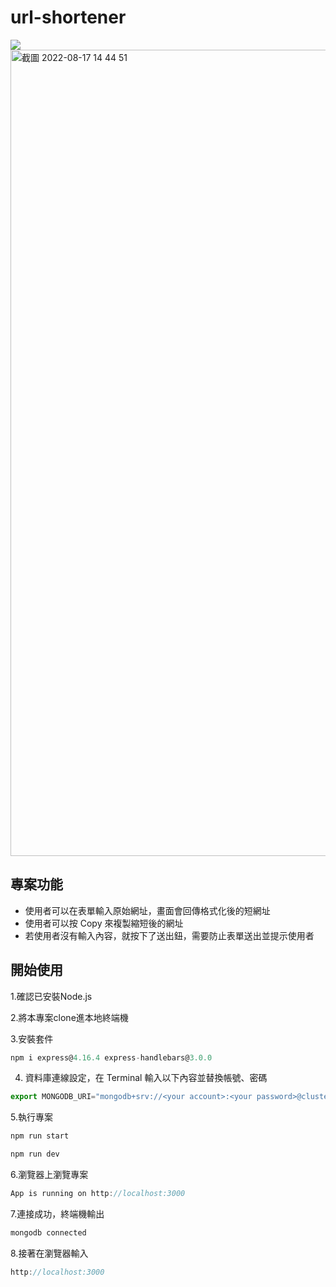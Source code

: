 # url-shortener

<img src="https://miro.medium.com/max/1132/1*j3xVt5zsYuAB19-QATkk_w.png">
<img width="1290" alt="截圖 2022-08-17 14 44 51" src="https://user-images.githubusercontent.com/109747216/185140827-ca1bef4e-2c25-4ee8-a6cc-f4f44bb8530e.png">

## 專案功能
* 使用者可以在表單輸入原始網址，畫面會回傳格式化後的短網址
* 使用者可以按 Copy 來複製縮短後的網址
* 若使用者沒有輸入內容，就按下了送出鈕，需要防止表單送出並提示使用者

## 開始使用
1.確認已安裝Node.js  

2.將本專案clone進本地終端機

3.安裝套件
```js
npm i express@4.16.4 express-handlebars@3.0.0 
```

4. 資料庫連線設定，在 Terminal 輸入以下內容並替換帳號、密碼
```js
export MONGODB_URI="mongodb+srv://<your account>:<your password>@cluster0.mwwuoe5.mongodb.net/shorten-url?rretryWrites=true&w=majority"
```

5.執行專案
```js
npm run start
```
```js
npm run dev
```

6.瀏覽器上瀏覽專案
```js
App is running on http://localhost:3000

```

7.連接成功，終端機輸出
```js
mongodb connected

```

8.接著在瀏覽器輸入
```js
http://localhost:3000
```
